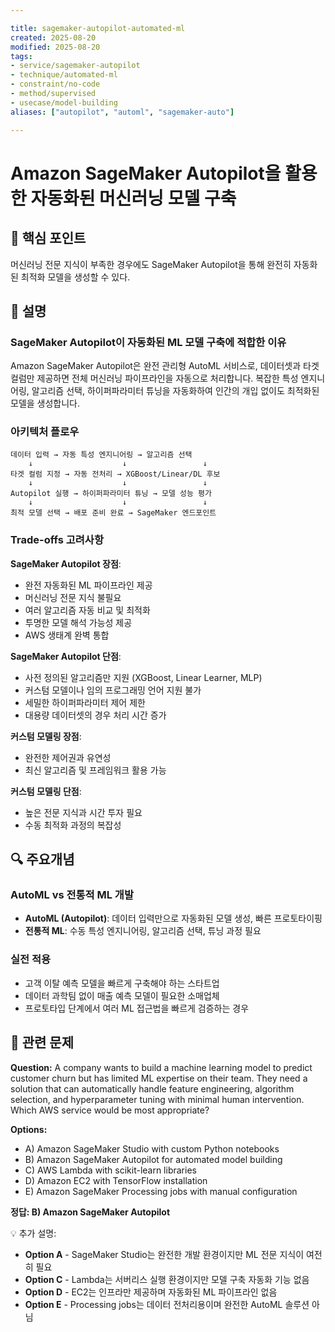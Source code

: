 ```yaml
---

title: sagemaker-autopilot-automated-ml
created: 2025-08-20
modified: 2025-08-20
tags:
- service/sagemaker-autopilot
- technique/automated-ml
- constraint/no-code
- method/supervised
- usecase/model-building
aliases: ["autopilot", "automl", "sagemaker-auto"]

---
```


# Amazon SageMaker Autopilot을 활용한 자동화된 머신러닝 모델 구축

## 🎯 핵심 포인트

머신러닝 전문 지식이 부족한 경우에도 SageMaker Autopilot을 통해 완전히 자동화된 최적화 모델을 생성할 수 있다.

## 📝 설명

### SageMaker Autopilot이 자동화된 ML 모델 구축에 적합한 이유

Amazon SageMaker Autopilot은 완전 관리형 AutoML 서비스로, 데이터셋과 타겟 컬럼만 제공하면 전체 머신러닝 파이프라인을 자동으로 처리합니다. 복잡한 특성 엔지니어링, 알고리즘 선택, 하이퍼파라미터 튜닝을 자동화하여 인간의 개입 없이도 최적화된 모델을 생성합니다.

### 아키텍처 플로우

```
데이터 입력 → 자동 특성 엔지니어링 → 알고리즘 선택
    ↓                    ↓                 ↓
타겟 컬럼 지정 → 자동 전처리 → XGBoost/Linear/DL 후보
    ↓                    ↓                 ↓
Autopilot 실행 → 하이퍼파라미터 튜닝 → 모델 성능 평가
    ↓                    ↓                 ↓
최적 모델 선택 → 배포 준비 완료 → SageMaker 엔드포인트
```

### Trade-offs 고려사항

**SageMaker Autopilot 장점**:

- 완전 자동화된 ML 파이프라인 제공
- 머신러닝 전문 지식 불필요
- 여러 알고리즘 자동 비교 및 최적화
- 투명한 모델 해석 가능성 제공
- AWS 생태계 완벽 통합

**SageMaker Autopilot 단점**:

- 사전 정의된 알고리즘만 지원 (XGBoost, Linear Learner, MLP)
- 커스텀 모델이나 임의 프로그래밍 언어 지원 불가
- 세밀한 하이퍼파라미터 제어 제한
- 대용량 데이터셋의 경우 처리 시간 증가

**커스텀 모델링 장점**:

- 완전한 제어권과 유연성
- 최신 알고리즘 및 프레임워크 활용 가능

**커스텀 모델링 단점**:

- 높은 전문 지식과 시간 투자 필요
- 수동 최적화 과정의 복잡성

## 🔍 주요개념

### AutoML vs 전통적 ML 개발

- **AutoML (Autopilot)**: 데이터 입력만으로 자동화된 모델 생성, 빠른 프로토타이핑
- **전통적 ML**: 수동 특성 엔지니어링, 알고리즘 선택, 튜닝 과정 필요

### 실전 적용

- 고객 이탈 예측 모델을 빠르게 구축해야 하는 스타트업
- 데이터 과학팀 없이 매출 예측 모델이 필요한 소매업체
- 프로토타입 단계에서 여러 ML 접근법을 빠르게 검증하는 경우

## 📝 관련 문제

**Question:** A company wants to build a machine learning model to predict customer churn but has limited ML expertise on their team. They need a solution that can automatically handle feature engineering, algorithm selection, and hyperparameter tuning with minimal human intervention. Which AWS service would be most appropriate?

**Options:**

- A) Amazon SageMaker Studio with custom Python notebooks
- B) Amazon SageMaker Autopilot for automated model building
- C) AWS Lambda with scikit-learn libraries
- D) Amazon EC2 with TensorFlow installation
- E) Amazon SageMaker Processing jobs with manual configuration

**정답: B) Amazon SageMaker Autopilot**

💡 추가 설명:

- **Option A** - SageMaker Studio는 완전한 개발 환경이지만 ML 전문 지식이 여전히 필요
- **Option C** - Lambda는 서버리스 실행 환경이지만 모델 구축 자동화 기능 없음
- **Option D** - EC2는 인프라만 제공하며 자동화된 ML 파이프라인 없음  
- **Option E** - Processing jobs는 데이터 전처리용이며 완전한 AutoML 솔루션 아님